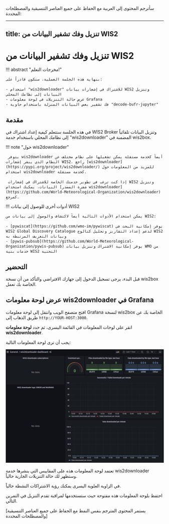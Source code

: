 سأترجم المحتوى إلى العربية مع الحفاظ على جميع العناصر التنسيقية والمصطلحات المحددة:

---
title: تنزيل وفك تشفير البيانات من WIS2
---

# تنزيل وفك تشفير البيانات من WIS2

!!! abstract "مخرجات التعلم!"

    بنهاية هذه الجلسة العملية، ستكون قادراً على:

    - استخدام "wis2downloader" للاشتراك في إشعارات بيانات WIS2 وتنزيل البيانات إلى نظامك المحلي
    - عرض حالة التنزيلات في لوحة معلومات Grafana
    - فك تشفير بعض البيانات المنزلة باستخدام حاوية "decode-bufr-jupyter"

## مقدمة

في هذه الجلسة ستتعلم كيفية إعداد اشتراك في WIS2 Broker وتنزيل البيانات تلقائياً إلى نظامك المحلي باستخدام خدمة "wis2downloader" المضمنة في wis2box.

!!! note "حول wis2downloader"
     
     يتوفر wis2downloader أيضاً كخدمة مستقلة يمكن تشغيلها على نظام مختلف عن النظام الذي ينشر إشعارات WIS2. راجع [wis2downloader](https://pypi.org/project/wis2downloader/) للمزيد من المعلومات حول استخدام wis2downloader كخدمة مستقلة.

     إذا كنت ترغب في تطوير خدمتك الخاصة للاشتراك في إشعارات WIS2 وتنزيل البيانات، يمكنك استخدام [شفرة المصدر wis2downloader](https://github.com/World-Meteorological-Organization/wis2downloader) كمرجع.

!!! أدوات أخرى للوصول إلى بيانات WIS2

    يمكن استخدام الأدوات التالية أيضاً لاكتشاف والوصول إلى بيانات من WIS2:

    - [pywiscat](https://github.com/wmo-im/pywiscat) يوفر إمكانية البحث في WIS2 Global Discovery Catalogue لدعم إعداد التقارير وتحليل كتالوج WIS2 وبيانات التعريف المرتبطة به
    - [pywis-pubsub](https://github.com/World-Meteorological-Organization/pywis-pubsub) يوفر إمكانية الاشتراك وتنزيل بيانات WMO من خدمات بنية WIS2 التحتية

## التحضير

قبل البدء، يرجى تسجيل الدخول إلى جهازك الافتراضي والتأكد من أن نسخة wis2box الخاصة بك تعمل.

## عرض لوحة معلومات wis2downloader في Grafana

افتح متصفح الويب وانتقل إلى لوحة معلومات Grafana لنسخة wis2box الخاصة بك عن طريق الذهاب إلى `http://YOUR-HOST:3000`.

انقر على لوحات المعلومات في القائمة اليسرى، ثم حدد **لوحة معلومات wis2downloader**.

يجب أن ترى لوحة المعلومات التالية:

![لوحة معلومات wis2downloader](../assets/img/wis2downloader-dashboard.png)

تعتمد لوحة المعلومات هذه على المقاييس التي ينشرها خدمة wis2downloader وستظهر لك حالة التنزيلات الجارية حالياً.

في الزاوية العلوية اليسرى يمكنك رؤية الاشتراكات النشطة حالياً.

احتفظ بلوحة المعلومات هذه مفتوحة حيث ستستخدمها لمراقبة تقدم التنزيل في التمرين التالي.

[يستمر المحتوى المترجم بنفس النمط مع الحفاظ على جميع العناصر التنسيقية والمصطلحات المحددة]